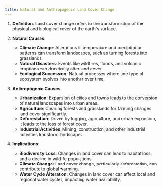 ```yaml
---
title: Natural and Anthropogenic Land Cover Change
---
```

1. **Definition**: Land cover change refers to the transformation of the physical and biological cover of the earth's surface.
    
2. **Natural Causes**:
    
    - **Climate Change**: Alterations in temperature and precipitation patterns can transform landscapes, such as turning forests into grasslands.
    - **Natural Disasters**: Events like wildfires, floods, and volcanic eruptions can drastically alter land cover.
    - **Ecological Succession**: Natural processes where one type of ecosystem evolves into another over time.
3. **Anthropogenic Causes**:
    
    - **Urbanization**: Expansion of cities and towns leads to the conversion of natural landscapes into urban areas.
    - **Agriculture**: Clearing forests and grasslands for farming changes land cover significantly.
    - **Deforestation**: Driven by logging, agriculture, and urban expansion, it leads to the loss of forest cover.
    - **Industrial Activities**: Mining, construction, and other industrial activities transform landscapes.
4. **Implications**:
    
    - **Biodiversity Loss**: Changes in land cover can lead to habitat loss and a decline in wildlife populations.
    - **Climate Change**: Land cover change, particularly deforestation, can contribute to global warming.
    - **Water Cycle Alteration**: Changes in land cover can affect local and regional water cycles, impacting water availability.